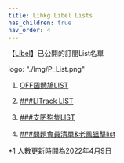 ```yaml
---
title: Lihkg Libel Lists
has_children: true
nav_order: 4
---
```


【[Libel](https://kitce.github.io/libel/)】已公開的訂閱List名單

logo: "./Img/P_List.png"


1. [OFF囝戇鳩LIST](./eat-play-on9.html)

2. [###LITrack LIST](./LITrack.html)

3. [###支囝狗隻LIST](./ChiBoyDog.html)
  
4. [###問題會員清單&老鳳狙擊list](./QnF_list.html)


*1 人數更新時間為2022年4月9日
